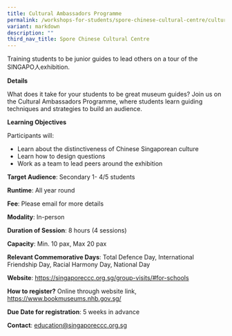 ```yaml
---
title: Cultural Ambassadors Programme
permalink: /workshops-for-students/spore-chinese-cultural-centre/cultural-ambassadors-programme/
variant: markdown
description: ""
third_nav_title: Spore Chinese Cultural Centre
---
```

Training students to be junior guides to lead others on a tour of the SINGAPO人exhibition.

**Details**		

What does it take for your students to be great museum guides? Join us on the Cultural Ambassadors Programme, where students learn guiding techniques and strategies to build an audience.

**Learning Objectives**		
		
Participants will: 
* Learn about the distinctiveness of Chinese Singaporean culture  
* Learn how to design questions
* Work as a team to lead peers around the exhibition

**Target Audience**: Secondary 1- 4/5 students
		
**Runtime**: All year round		
		
**Fee**: Please email for more details	
		
**Modality**: In-person	
		
**Duration of Session**: 8 hours (4 sessions)		
		
**Capacity**: Min. 10 pax, Max 20 pax		
		
**Relevant Commemorative Days**: Total Defence Day, International Friendship Day, Racial Harmony Day,  National Day		
		
**Website**: https://singaporeccc.org.sg/group-visits/#for-schools		
		
**How to register?** Online through website link, https://www.bookmuseums.nhb.gov.sg/
		
**Due Date for registration**: 5 weeks in advance		
		
**Contact**: education@singaporeccc.org.sg	
